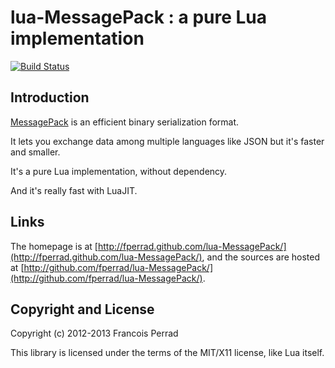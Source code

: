 
lua-MessagePack : a pure Lua implementation
===========================================

[![Build Status](https://travis-ci.org/fperrad/lua-MessagePack.png)](https://travis-ci.org/fperrad/lua-MessagePack)

Introduction
------------

[MessagePack](http://msgpack.org/) is an efficient binary serialization format.

It lets you exchange data among multiple languages like JSON but it's faster and smaller.

It's a pure Lua implementation, without dependency.

And it's really fast with LuaJIT.

Links
-----

The homepage is at [http://fperrad.github.com/lua-MessagePack/](http://fperrad.github.com/lua-MessagePack/),
and the sources are hosted at [http://github.com/fperrad/lua-MessagePack/](http://github.com/fperrad/lua-MessagePack/).

Copyright and License
---------------------

Copyright (c) 2012-2013 Francois Perrad

This library is licensed under the terms of the MIT/X11 license, like Lua itself.

